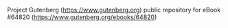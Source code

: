 Project Gutenberg (https://www.gutenberg.org) public repository for eBook #64820 (https://www.gutenberg.org/ebooks/64820)

